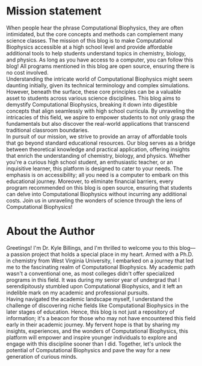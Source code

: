 <h1>Mission statement</h1>
When people hear the phrase Computational Biophysics, they are often intimidated, but the core concepts and methods can complement many science classes. The mission of this blog is to make Computational Biophysics accessible at a high school level and provide affordable additional tools to help students understand topics in chemistry, biology, and physics. As long as you have access to a computer, you can follow this blog! All programs mentioned in this blog are open source, ensuring there is no cost involved.
<br />
Understanding the intricate world of Computational Biophysics might seem daunting initially, given its technical terminology and complex simulations. However, beneath the surface, these core principles can be a valuable asset to students across various science disciplines. This blog aims to demystify Computational Biophysics, breaking it down into digestible concepts that align seamlessly with high school curricula. By unraveling the intricacies of this field, we aspire to empower students to not only grasp the fundamentals but also discover the real-world applications that transcend traditional classroom boundaries.
<br />
In pursuit of our mission, we strive to provide an array of affordable tools that go beyond standard educational resources. Our blog serves as a bridge between theoretical knowledge and practical application, offering insights that enrich the understanding of chemistry, biology, and physics. Whether you're a curious high school student, an enthusiastic teacher, or an inquisitive learner, this platform is designed to cater to your needs. The emphasis is on accessibility; all you need is a computer to embark on this educational journey. Moreover, to eliminate financial barriers, every program recommended on this blog is open source, ensuring that students can delve into Computational Biophysics without incurring any additional costs. Join us in unraveling the wonders of science through the lens of Computational Biophysics!
<br />
<h1>About the Author</h1>
Greetings! I'm Dr. Kyle Billings, and I'm thrilled to welcome you to this blog—a passion project that holds a special place in my heart. Armed with a Ph.D. in chemistry from West Virginia University, I embarked on a journey that led me to the fascinating realm of Computational Biophysics. My academic path wasn't a conventional one, as most colleges didn't offer specialized programs in this field. It was during my senior year of undergrad that I serendipitously stumbled upon Computational Biophysics, and it left an indelible mark on my academic and professional pursuits.
<br />
Having navigated the academic landscape myself, I understand the challenge of discovering niche fields like Computational Biophysics in the later stages of education. Hence, this blog is not just a repository of information; it's a beacon for those who may not have encountered this field early in their academic journey. My fervent hope is that by sharing my insights, experiences, and the wonders of Computational Biophysics, this platform will empower and inspire younger individuals to explore and engage with this discipline sooner than I did. Together, let's unlock the potential of Computational Biophysics and pave the way for a new generation of curious minds.

